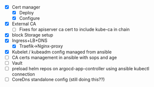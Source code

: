 - [x] Cert manager
  - [x] Deploy
  - [x] Configure
- [x] External CA
  - [ ] Fixes for apiserver ca cert to include kube-ca in chain
- [x] block Storage setup
- [x] Ingress+LB+DNS
  - [x] Traefik->Nginx-proxy
- [x] Kubelet / kubeadm config managed from ansible
- [ ] CA certs management in ansible with sops and age
- [ ] Vault
- [ ] preload helm repos on argocd-app-controller using ansible kubectl connection
- [ ] CoreDns standalone config (still doing this??)

<!-- markdownlint-disable-file -->
